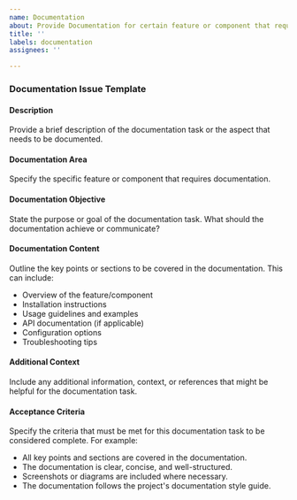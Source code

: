 ```yaml
---
name: Documentation
about: Provide Documentation for certain feature or component that requires documentation
title: ''
labels: documentation
assignees: ''

---
```


### Documentation Issue Template

#### Description
Provide a brief description of the documentation task or the aspect that needs to be documented.

#### Documentation Area
Specify the specific feature or component that requires documentation.

#### Documentation Objective
State the purpose or goal of the documentation task. What should the documentation achieve or communicate?

#### Documentation Content
Outline the key points or sections to be covered in the documentation. This can include:

- Overview of the feature/component
- Installation instructions
- Usage guidelines and examples
- API documentation (if applicable)
- Configuration options
- Troubleshooting tips

#### Additional Context
Include any additional information, context, or references that might be helpful for the documentation task.

#### Acceptance Criteria
Specify the criteria that must be met for this documentation task to be considered complete. For example:

- All key points and sections are covered in the documentation.
- The documentation is clear, concise, and well-structured.
- Screenshots or diagrams are included where necessary.
- The documentation follows the project's documentation style guide.
